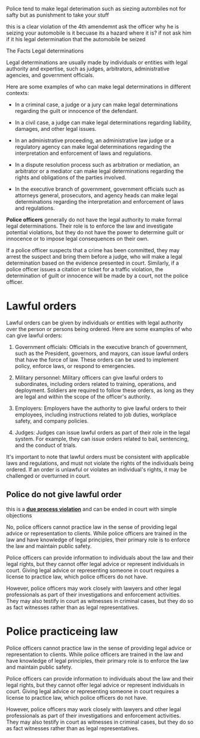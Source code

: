 Police tend to make legal deterimation such as siezing autombiles not for safty but as punishment to take your stuff

this is a clear violation of the 4th amendemnt
ask the officer why he is seizing your automobile
is it becuase its a hazard where it is?
if not ask him if it his legal determination that the automobile be seized

The Facts
Legal determinations

Legal determinations are usually made by individuals or entities with legal authority and expertise, such as judges, arbitrators, administrative agencies, and government officials.

Here are some examples of who can make legal determinations in different contexts:

-   In a criminal case, a judge or a jury can make legal determinations regarding the guilt or innocence of the defendant.
    
-   In a civil case, a judge can make legal determinations regarding liability, damages, and other legal issues.
    
-   In an administrative proceeding, an administrative law judge or a regulatory agency can make legal determinations regarding the interpretation and enforcement of laws and regulations.
    
-   In a dispute resolution process such as arbitration or mediation, an arbitrator or a mediator can make legal determinations regarding the rights and obligations of the parties involved.
    
-   In the executive branch of government, government officials such as attorneys general, prosecutors, and agency heads can make legal determinations regarding the interpretation and enforcement of laws and regulations.


**Police officers** generally do not have the legal authority to make formal legal determinations. Their role is to enforce the law and investigate potential violations, but they do not have the power to determine guilt or innocence or to impose legal consequences on their own.

If a police officer suspects that a crime has been committed, they may arrest the suspect and bring them before a judge, who will make a legal determination based on the evidence presented in court. Similarly, if a police officer issues a citation or ticket for a traffic violation, the determination of guilt or innocence will be made by a court, not the police officer.

# Lawful orders

Lawful orders can be given by individuals or entities with legal authority over the person or persons being ordered. Here are some examples of who can give lawful orders:

1.  Government officials: Officials in the executive branch of government, such as the President, governors, and mayors, can issue lawful orders that have the force of law. These orders can be used to implement policy, enforce laws, or respond to emergencies.
    
2.  Military personnel: Military officers can give lawful orders to subordinates, including orders related to training, operations, and deployment. Soldiers are required to follow these orders, as long as they are legal and within the scope of the officer's authority.
    
3.  Employers: Employers have the authority to give lawful orders to their employees, including instructions related to job duties, workplace safety, and company policies.
    
4.  Judges: Judges can issue lawful orders as part of their role in the legal system. For example, they can issue orders related to bail, sentencing, and the conduct of trials.
    

It's important to note that lawful orders must be consistent with applicable laws and regulations, and must not violate the rights of the individuals being ordered. If an order is unlawful or violates an individual's rights, it may be challenged or overturned in court.


## Police do not give lawful order

this is a <u>**due process violation</u>** and can be ended in court with simple objections




No, police officers cannot practice law in the sense of providing legal advice or representation to clients. While police officers are trained in the law and have knowledge of legal principles, their primary role is to enforce the law and maintain public safety.

Police officers can provide information to individuals about the law and their legal rights, but they cannot offer legal advice or represent individuals in court. Giving legal advice or representing someone in court requires a license to practice law, which police officers do not have.

However, police officers may work closely with lawyers and other legal professionals as part of their investigations and enforcement activities. They may also testify in court as witnesses in criminal cases, but they do so as fact witnesses rather than as legal representatives.


# Police practiceing law

Police officers cannot practice law in the sense of providing legal advice or representation to clients. While police officers are trained in the law and have knowledge of legal principles, their primary role is to enforce the law and maintain public safety.

Police officers can provide information to individuals about the law and their legal rights, but they cannot offer legal advice or represent individuals in court. Giving legal advice or representing someone in court requires a license to practice law, which police officers do not have.

However, police officers may work closely with lawyers and other legal professionals as part of their investigations and enforcement activities. They may also testify in court as witnesses in criminal cases, but they do so as fact witnesses rather than as legal representatives.